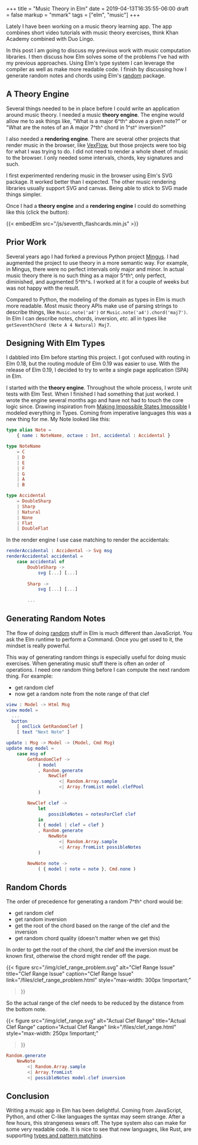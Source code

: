 +++
title = "Music Theory in Elm"
date = 2019-04-13T16:35:55-06:00
draft = false
markup = "mmark"
tags = ["elm", "music"]
+++

Lately I have been working on a music theory learning app. The app combines short video tutorials with music theory exercises, think Khan Academy combined with Duo Lingo.

In this post I am going to discuss my previous work with music computation libraries. I then discuss how Elm solves some of the problems I've had with my previous approaches. Using Elm's type system I can leverage the compiler as well as make more readable code. I finish by discussing how I generate random notes and chords using Elm's [random](https://package.elm-lang.org/packages/elm/random/latest/) package.

## A Theory Engine

Several things needed to be in place before I could write an application around music theory. I needed a music **theory engine**. The engine would allow me to ask things like, "What is a major 6^th^ above a given note?" or "What are the notes of an A major 7^th^ chord in 1^st^ inversion?"

I also needed a **rendering engine**. There are several other projects that render music in the browser, like [VexFlow](http://www.vexflow.com/), but those projects were too big for what I was trying to do. I did not need to render a whole sheet of music to the browser. I only needed some intervals, chords, key signatures and such.

I first experimented rendering music in the browser using Elm's SVG package. It worked better than I expected. The other music rendering libraries usually support SVG and canvas. Being able to stick to SVG made things simpler.

Once I had a **theory engine** and a **rendering engine** I could do something like this (click the button):

{{< embedElm src="/js/seventh_flashcards.min.js" >}}

## Prior Work

Several years ago I had forked a previous Python project [Mingus](https://github.com/bspaans/python-mingus). I had augmented the project to use theory in a more semantic way. For example, in Mingus, there were no perfect intervals only major and minor. In actual music theory there is no such thing as a major 5^th^, only perfect, diminished, and augmented 5^th^s. I worked at it for a couple of weeks but was not happy with the result.

Compared to Python, the modeling of the domain as types in Elm is much more readable. Most music theory APIs make use of parsing strings to describe things, like `Music.note('a4')` or `Music.note('a4').chord('maj7')`. In Elm I can describe notes, chords, inversion, *etc.* all in types like `getSeventhChord (Note A 4 Natural) Maj7`.

## Designing With Elm Types 

I dabbled into Elm before starting this project. I got confused with routing in Elm 0.18, but the routing module of Elm 0.19 was easier to use. With the release of Elm 0.19, I decided to try to write a single page application (SPA) in Elm.

I started with the **theory engine**. Throughout the whole process, I wrote unit tests with Elm Test. When I finished I had something that just worked. I wrote the engine several months ago and have not had to touch the core logic since. Drawing inspiration from [Making Impossible States Impossible](https://youtu.be/IcgmSRJHu_8) I modeled everything in Types. Coming from imperative languages this was a new thing for me. My Note looked like this:

```Elm
type alias Note =
    { name : NoteName, octave : Int, accidental : Accidental }

type NoteName
    = C
    | D
    | E
    | F
    | G
    | A
    | B

type Accidental
    = DoubleSharp
    | Sharp
    | Natural
    | None
    | Flat
    | DoubleFlat
```

In the render engine I use case matching to render the accidentals:

```Elm
renderAccidental : Accidental -> Svg msg
renderAccidental accidental =
    case accidental of
        DoubleSharp ->
            svg [...] [...]
        
        Sharp ->
            svg [...] [...]
        
        ...
```

## Generating Random Notes

The flow of doing [random](https://package.elm-lang.org/packages/elm/random/latest/) stuff in Elm is much different than JavaScript. You ask the Elm runtime to perform a Command. Once you get used to it, the mindset is really powerful.

This way of generating random things is especially useful for doing music exercises. When generating music stuff there is often an order of operations. I need one random thing before I can compute the next random thing. For example:

- get random clef
- now get a random note from the note range of that clef

```elm
view : Model -> Html Msg
view model =
  ...
  button
    [ onClick GetRandomClef ]
    [ text "Next Note" ]

update : Msg -> Model -> (Model, Cmd Msg)
update msg model =
    case msg of
        GetRandomClef ->
            ( model
            , Random.generate
                NewClef
                    <| Random.Array.sample
                    <| Array.fromList model.clefPool
            )

        NewClef clef ->
            let
                possibleNotes = notesForClef clef
            in
            ( { model | clef = clef }
            , Random.generate
                NewNote
                    <| Random.Array.sample
                    <| Array.fromList possibleNotes
            )

        NewNote note ->
            ( { model | note = note }, Cmd.none )
```

## Random Chords

The order of precedence for generating a random 7^th^ chord would be:

- get random clef
- get random inversion
- get the root of the chord based on the range of the clef and the inversion
- get random chord quality (doesn't matter when we get this)

In order to get the root of the chord, the clef and the inversion must be known first, otherwise the chord might render off the page.

{{< figure
  src="/img/clef_range_problem.svg"
  alt="Clef Range Issue"
  title="Clef Range Issue"
  caption="Clef Range Issue"
  link="/files/clef_range_problem.html"
  style="max-width: 300px !important;"
>}}

So the actual range of the clef needs to be reduced by the distance from the bottom note.

{{< figure
  src="/img/clef_range.svg"
  alt="Actual Clef Range"
  title="Actual Clef Range"
  caption="Actual Clef Range"
  link="/files/clef_range.html"
  style="max-width: 250px !important;"
>}}

```elm
Random.generate
    NewNote
        <| Random.Array.sample
        <| Array.fromList
        <| possibleNotes model.clef inversion
```

## Conclusion

Writing a music app in Elm has been delightful. Coming from JavaScript, Python, and other C-like languages the syntax may seem strange. After a few hours, this strangeness wears off. The type system also can make for some very readable code. It is nice to see that new languages, like Rust, are supporting [types and pattern matching](https://doc.rust-lang.org/book/match.html).

